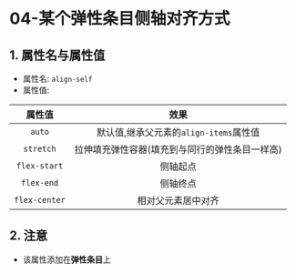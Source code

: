 # 04-某个弹性条目侧轴对齐方式

## 1. 属性名与属性值

- 属性名: `align-self`
- 属性值:

|      属性值      |             效果             |
|:-------------:|:--------------------------:|
|    `auto`     | 默认值,继承父元素的`align-items`属性值 |
|   `stretch`   |  拉伸填充弹性容器(填充到与同行的弹性条目一样高)  |
| `flex-start`  |            侧轴起点            |
|  `flex-end`   |            侧轴终点            |
| `flex-center` |         相对父元素居中对齐          |

## 2. 注意

- 该属性添加在**弹性条目**上